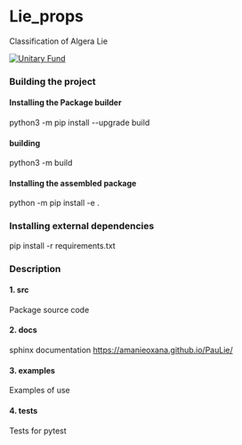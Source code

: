 # Lie_props
Classification of Algera Lie 

[![Unitary Fund](https://img.shields.io/badge/Supported%20By-UNITARY%20FUND-brightgreen.svg?style=for-the-badge)](https://unitary.fund)
### Building the project
#### Installing the Package builder
python3 -m pip install --upgrade build
#### building
python3 -m build

#### Installing the assembled package
python -m pip install -e .

### Installing external dependencies
pip install -r requirements.txt


### Description

#### 1. src
Package source code

#### 2. docs
sphinx documentation
https://amanieoxana.github.io/PauLie/

#### 3. examples
Examples of use

#### 4. tests
Tests for pytest







